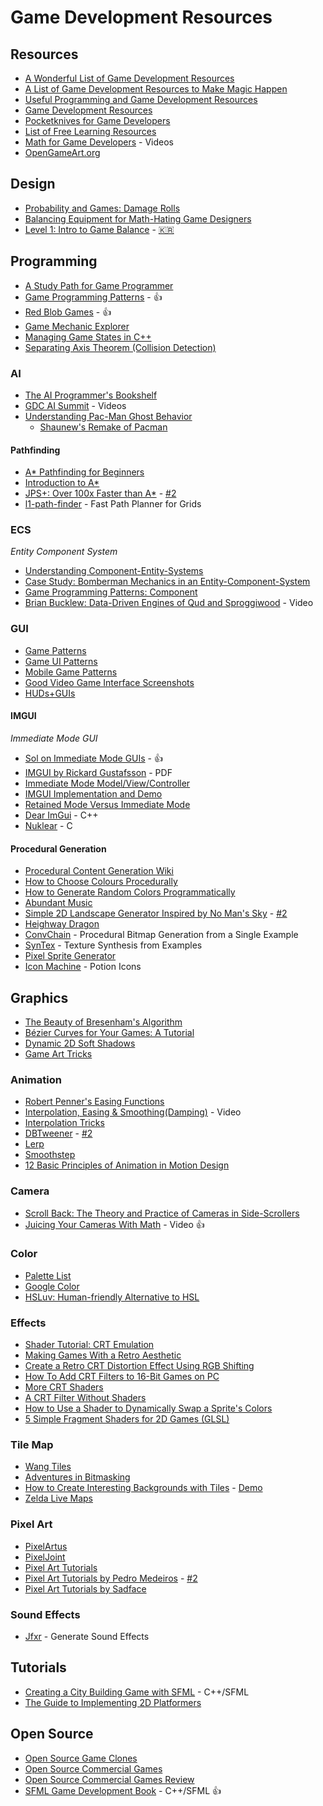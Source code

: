 # Game Development Resources

## Resources

* [A Wonderful List of Game Development Resources](https://github.com/Kavex/GameDev-Resources)
* [A List of Game Development Resources to Make Magic Happen](https://github.com/ellisonleao/magictools)
* [Useful Programming and Game Development Resources](https://eliasdaler.github.io/programming-and-gamedev-resources/)
* [Game Development Resources](https://game-development.zeef.com/david.arcila)
* [Pocketknives for Game Developers](https://www.reddit.com/r/gamedev/comments/18e38t/pocketknives_for_game_developers/)
* [List of Free Learning Resources](https://github.com/vhf/free-programming-books)
* [Math for Game Developers](https://www.youtube.com/playlist?list=PLW3Zl3wyJwWOpdhYedlD-yCB7WQoHf-My) - Videos
* [OpenGameArt.org](http://opengameart.org/)

## Design

* [Probability and Games: Damage Rolls](https://www.redblobgames.com/articles/probability/damage-rolls.html)
* [Balancing Equipment for Math-Hating Game Designers](https://www.kevin-agwaze.com/balancing-equipment-for-math-hating-game-designers-archive/)
* [Level 1: Intro to Game Balance](https://gamebalanceconcepts.wordpress.com/2010/07/07/level-1-intro-to-game-balance/) - [:kr:](https://designplay.github.io/books/game_balance/level_01.html)

## Programming

* [A Study Path for Game Programmer](https://github.com/miloyip/game-programmer)
* [Game Programming Patterns](http://gameprogrammingpatterns.com/) - :+1:
* [Red Blob Games](http://www.redblobgames.com/) - :+1:
* [Game Mechanic Explorer](http://gamemechanicexplorer.com/)
* [Managing Game States in C++](http://gamedevgeek.com/tutorials/managing-game-states-in-c/)
* [Separating Axis Theorem (Collision Detection)](http://www.metanetsoftware.com/technique/tutorialA.html)

### AI

* [The AI Programmer's Bookshelf](http://alumni.media.mit.edu/~jorkin/aibooks.html)
* [GDC AI Summit](http://www.gdcvault.com/search.php#&category=free&firstfocus=&keyword=ai+summit&conference_id=) - Videos
* [Understanding Pac-Man Ghost Behavior](http://gameinternals.com/post/2072558330/understanding-pac-man-ghost-behavior)
	* [Shaunew's Remake of Pacman](https://github.com/masonicGIT/pacman)

#### Pathfinding

* [A* Pathfinding for Beginners](http://www.policyalmanac.org/games/aStarTutorial.htm)
* [Introduction to A*](http://www.redblobgames.com/pathfinding/a-star/introduction.html)
* [JPS+: Over 100x Faster than A*](http://www.gdcvault.com/play/1022094/JPS-Over-100x-Faster-than) - [#2](https://www.reddit.com/r/gamedev/comments/39po65/gdc_ai_summit_video_jps_over_100x_faster_than_a/)
* [l1-path-finder](http://mikolalysenko.github.io/l1-path-finder/www/) - Fast Path Planner for Grids

### ECS

*Entity Component System*

* [Understanding Component-Entity-Systems](http://www.gamedev.net/page/resources/_/technical/game-programming/understanding-component-entity-systems-r3013)
* [Case Study: Bomberman Mechanics in an Entity-Component-System](http://www.gamedev.net/page/resources/_/technical/game-programming/case-study-bomberman-mechanics-in-an-entity-component-system-r3159)
* [Game Programming Patterns: Component](http://gameprogrammingpatterns.com/component.html)
* [Brian Bucklew: Data-Driven Engines of Qud and Sproggiwood](https://www.youtube.com/watch?v=U03XXzcThGU) - Video

### GUI

* [Game Patterns](http://www.game-patterns.com/#!/)
* [Game UI Patterns](http://gameuipatterns.com/)
* [Mobile Game Patterns](http://mobilegamepatterns.com/)
* [Good Video Game Interface Screenshots](http://videogameinterfaces.com/)
* [HUDs+GUIs](http://www.hudsandguis.com/)

#### IMGUI

*Immediate Mode GUI*

* [Sol on Immediate Mode GUIs](http://sol.gfxile.net/imgui/) - :+1:
* [IMGUI by Rickard Gustafsson](http://www.cse.chalmers.se/edu/year/2011/course/TDA361/Advanced%20Computer%20Graphics/IMGUI.pdf) - PDF
* [Immediate Mode Model/View/Controller](http://www.johno.se/book/imgui.html)
* [IMGUI Implementation and Demo](http://silverspaceship.com/inner/imgui/)
* [Retained Mode Versus Immediate Mode](https://msdn.microsoft.com/en-us/library/windows/desktop/ff684178(v=vs.85).aspx)
* [Dear ImGui](https://github.com/ocornut/imgui) - C++
* [Nuklear](https://github.com/vurtun/nuklear) - C

#### Procedural Generation

* [Procedural Content Generation Wiki](http://pcg.wikidot.com/)
* [How to Choose Colours Procedurally](http://devmag.org.za/2012/07/29/how-to-choose-colours-procedurally-algorithms/)
* [How to Generate Random Colors Programmatically](http://martin.ankerl.com/2009/12/09/how-to-create-random-colors-programmatically/)
* [Abundant Music](http://www.abundant-music.com/)
* [Simple 2D Landscape Generator Inspired by No Man's Sky](http://theadarshsinha.com/pcg.html) - [#2](https://www.reddit.com/r/proceduralgeneration/comments/4v3vce/simple_2d_scenemountainlandscape_generator/)
* [Heighway Dragon](http://ecademy.agnesscott.edu/~lriddle/ifs/heighway/heighway.htm)
* [ConvChain](https://github.com/mxgmn/ConvChain) - Procedural Bitmap Generation from a Single Example
* [SynTex](https://github.com/mxgmn/SynTex) - Texture Synthesis from Examples
* [Pixel Sprite Generator](https://github.com/zfedoran/pixel-sprite-generator)
* [Icon Machine](http://brianmacintosh.com/iconmachine/) - Potion Icons

## Graphics

* [The Beauty of Bresenham's Algorithm](http://members.chello.at/easyfilter/bresenham.html)
* [Bézier Curves for Your Games: A Tutorial](http://devmag.org.za/2011/04/05/bzier-curves-a-tutorial/)
* [Dynamic 2D Soft Shadows](http://archive.gamedev.net/archive/reference/articles/article2032.html)
* [Game Art Tricks](https://simonschreibt.de/game-art-tricks/)

### Animation

* [Robert Penner's Easing Functions](http://robertpenner.com/easing/)
* [Interpolation, Easing & Smoothing(Damping)](https://www.youtube.com/watch?v=6ccJCfMKyso) - Video
* [Interpolation Tricks](http://sol.gfxile.net/interpolation/index.html)
* [DBTweener](http://www.deadbugprojects.com/2013/01/dbtweener/) - [#2](https://forums.tigsource.com/index.php?topic=30890.0)
* [Lerp](https://en.wikipedia.org/wiki/Linear_interpolation)
* [Smoothstep](https://en.wikipedia.org/wiki/Smoothstep)
* [12 Basic Principles of Animation in Motion Design](http://www.howdesign.com/web-design-resources-technology/12-basic-principles-animation-motion-design/)

### Camera

* [Scroll Back: The Theory and Practice of Cameras in Side-Scrollers](https://docs.google.com/document/d/1iNSQIyNpVGHeak6isbP6AHdHD50gs8MNXF1GCf08efg/pub?embedded=true)
* [Juicing Your Cameras With Math](https://www.youtube.com/watch?v=tu-Qe66AvtY) - Video :+1:

### Color

* [Palette List](https://lospec.com/palette-list)
* [Google Color](https://material.io/guidelines/style/color.html)
* [HSLuv: Human-friendly Alternative to HSL](http://www.hsluv.org/)

### Effects

* [Shader Tutorial: CRT Emulation](http://www.gamasutra.com/blogs/SvyatoslavCherkasov/20140531/218753/Shader_tutorial_CRT_emulation.php)
* [Making Games With a Retro Aesthetic](http://gamedevelopment.tutsplus.com/articles/going-old-school-making-games-with-a-retro-aesthetic--gamedev-3567)
* [Create a Retro CRT Distortion Effect Using RGB Shifting](http://code.tutsplus.com/tutorials/create-a-retro-crt-distortion-effect-using-rgb-shifting--active-3359)
* [How To Add CRT Filters to 16-Bit Games on PC](http://www.tested.com/tech/gaming/2982-a-link-to-the-past-how-to-add-crt-filters-to-16-bit-games-on-pc/)
* [More CRT Shaders](http://filthypants.blogspot.kr/2015/04/more-crt-shaders.html)
* [A CRT Filter Without Shaders](http://www.magneticrealms.com/posts/2014/02/03/a-crt-filter-without-shaders/)
* [How to Use a Shader to Dynamically Swap a Sprite's Colors](https://gamedevelopment.tutsplus.com/tutorials/how-to-use-a-shader-to-dynamically-swap-a-sprites-colors--cms-25129)
* [5 Simple Fragment Shaders for 2D Games (GLSL)](http://ninslash.com/5-simple-fragment-shaders-for-2d-games-glsl/)

### Tile Map

* [Wang Tiles](http://www.cr31.co.uk/stagecast/wang/intro.html)
* [Adventures in Bitmasking](http://www.angryfishstudios.com/2011/04/adventures-in-bitmasking/)
* [How to Create Interesting Backgrounds with Tiles](https://imgur.com/gallery/eOqOZ6d) - [Demo](http://www.blockadillo.com/thewall/)
* [Zelda Live Maps](http://pixelslivewallpaper.github.io/jadsdsengine/Zelda.htm)

### Pixel Art

* [PixelArtus](http://pixelartus.com/)
* [PixelJoint](http://pixeljoint.com/)
* [Pixel Art Tutorials](https://lospec.com/pixel-art-tutorials)
* [Pixel Art Tutorials by Pedro Medeiros](https://www.patreon.com/saint11/posts) - [#2](http://blog.studiominiboss.com/pixelart)
* [Pixel Art Tutorials by Sadface](https://www.patreon.com/sadface_RL/posts)

### Sound Effects

* [Jfxr](http://jfxr.frozenfractal.com/) - Generate Sound Effects

## Tutorials

* [Creating a City Building Game with SFML](http://www.binpress.com/tutorial/creating-a-city-building-game-with-sfml/137) - C++/SFML
* [The Guide to Implementing 2D Platformers](http://higherorderfun.com/blog/2012/05/20/the-guide-to-implementing-2d-platformers/)

## Open Source

* [Open Source Game Clones](http://osgameclones.com/)
* [Open Source Commercial Games](http://www.codersnotes.com/notes/the-man-behind-the-curtain/)
* [Open Source Commercial Games Review](http://fabiensanglard.net/)
* [SFML Game Development Book](https://github.com/SFML/SFML-Game-Development-Book) - C++/SFML :+1:
